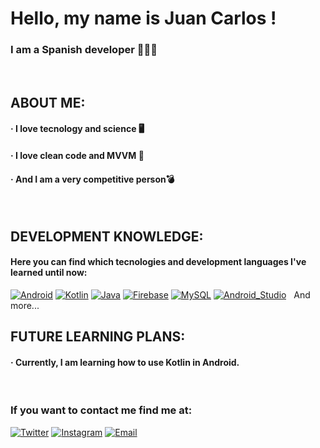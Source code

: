 
# Hello, my name is Juan Carlos !
### I am a Spanish developer 👨🏻‍💻
&nbsp;
## ABOUT ME: 
#### · I love tecnology and science 🖥️
#### · I love clean code and MVVM 🎥
#### · And I am a very competitive person💣
&nbsp;
## DEVELOPMENT KNOWLEDGE:
#### Here you can find which tecnologies and development languages I've learned until now: 

[![Android](https://img.shields.io/badge/Android-3DDC84?style=for-the-badge&logo=android&logoColor=white&labelColor=101010)]()
[![Kotlin](https://img.shields.io/badge/Kotlin-0095D5?style=for-the-badge&logo=kotlin&logoColor=white&labelColor=101010)]()
[![Java](https://img.shields.io/badge/Java-007396?style=for-the-badge&logo=java&logoColor=white&labelColor=101010)]()
[![Firebase](https://img.shields.io/badge/Firebase-FFCA28?style=for-the-badge&logo=firebase&logoColor=white&labelColor=101010)]()
[![MySQL](https://img.shields.io/badge/MySQL-4479A1?style=for-the-badge&logo=mysql&logoColor=white&labelColor=101010)]()
[![Android_Studio](https://img.shields.io/badge/Android_Studio-3DDC84?style=for-the-badge&logo=android-studio&logoColor=white&labelColor=101010)]()
&nbsp;
And more...
&nbsp;
## FUTURE LEARNING PLANS: 
#### · Currently, I am learning how to use Kotlin in Android.   
&nbsp;
### If you want to contact me find me at:
[![Twitter](https://img.shields.io/badge/Twitter-@juancarlos_nr-1DA1F2?style=for-the-badge&logo=twitter&logoColor=white&labelColor=101010)](https://twitter.com/juancarlos_nr)
[![Instagram](https://img.shields.io/badge/Instagram-@juancarlosnr_-E4405F?style=for-the-badge&logo=instagram&logoColor=white&labelColor=101010)](https://instagram.com/juancarlosnr_)
[![Email](https://img.shields.io/badge/juancarlosnr17@gmail.com-my_personal_email_-D14836?style=for-the-badge&logo=gmail&logoColor=white&labelColor=101010)](mailto:juancarlosnr17@gmail.com)

